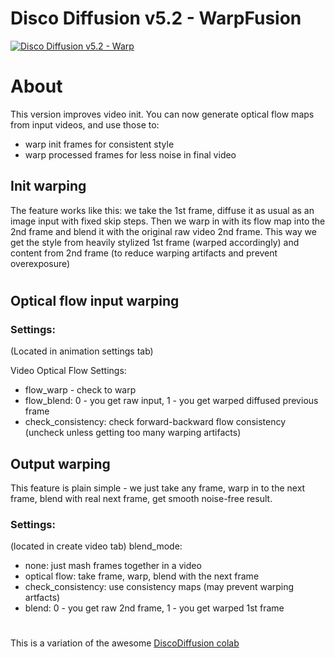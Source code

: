 # Disco Diffusion v5.2 - WarpFusion

[![Disco Diffusion v5.2 - Warp](https://colab.research.google.com/assets/colab-badge.svg)](https://colab.research.google.com/github/iharosi/DiscoDiffusion-Warp/blob/main/Disco_Diffusion_v5_2_Warp.ipynb)

# About
This version improves video init. You can now generate optical flow maps from input videos, and use those to:
- warp init frames for consistent style 
- warp processed frames for less noise in final video

## Init warping
The feature works like this: we take the 1st frame, diffuse it as usual as an image input with fixed skip steps. Then we warp in with its flow map into the 2nd frame and blend it with the original raw video 2nd frame. This way we get the style from heavily stylized 1st frame (warped accordingly) and content from 2nd frame (to reduce warping artifacts and prevent overexposure)

#

## Optical flow input warping

### Settings: 
(Located in animation settings tab)

Video Optical Flow Settings:
- flow_warp - check to warp
- flow_blend: 0 - you get raw input, 1 - you get warped diffused previous frame 
- check_consistency: check forward-backward flow consistency (uncheck unless getting too many warping artifacts)

## Output warping
This feature is plain simple - we just take any frame, warp in to the next frame, blend with real next frame, get smooth noise-free result.

### Settings: 
(located in create video tab)
blend_mode: 
- none: just mash frames together in a video
- optical flow: take frame, warp, blend with the next frame
- check_consistency: use consistency maps (may prevent warping artfacts)
- blend: 0 - you get raw 2nd frame, 1 - you get warped 1st frame

#

This is a variation of the awesome [DiscoDiffusion colab](https://colab.research.google.com/github/alembics/disco-diffusion/blob/main/Disco_Diffusion.ipynb#scrollTo=Changelog)
